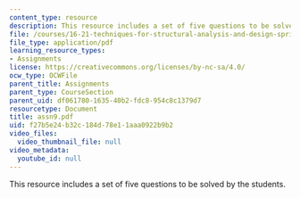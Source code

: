 ```yaml
---
content_type: resource
description: This resource includes a set of five questions to be solved by the students.
file: /courses/16-21-techniques-for-structural-analysis-and-design-spring-2005/f27b5e24b32c184d78e11aaa0922b9b2_assn9.pdf
file_type: application/pdf
learning_resource_types:
- Assignments
license: https://creativecommons.org/licenses/by-nc-sa/4.0/
ocw_type: OCWFile
parent_title: Assignments
parent_type: CourseSection
parent_uid: df061780-1635-40b2-fdc8-954c8c1379d7
resourcetype: Document
title: assn9.pdf
uid: f27b5e24-b32c-184d-78e1-1aaa0922b9b2
video_files:
  video_thumbnail_file: null
video_metadata:
  youtube_id: null
---
```

This resource includes a set of five questions to be solved by the students.